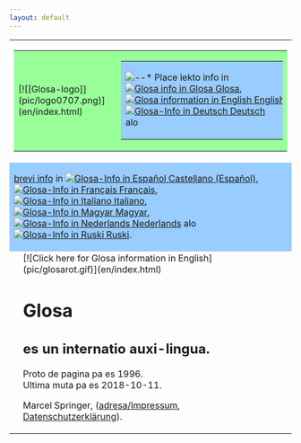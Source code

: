 ```yaml
---
layout: default
---
```



<table cellspacing="0" cellpadding="0" border="0" width="100%">

<tbody>

<tr>

<td colspan="3">

<table cellspacing="0" cellpadding="0" border="0" width="100%">

<tbody>

<tr>

<td height="100" bgcolor="#99ff99" width="235">[![[Glosa-logo]](pic/logo0707.png)](en/index.html)</td>

<td align="right" bgcolor="#99ff99" valign="bottom">

<table cellspacing="0" cellpadding="0" border="0">

<tbody>

<tr>

<td bgcolor="#99ccff">

![--*](pic/pfeil02.gif)   Place lekto info in      <span style="white-space:nowrap"> [ ![Glosa info in Glosa](pic/flagglosa.png) Glosa](gl/index.html "Glosa info in Glosa"), </span>      <span style="white-space:nowrap"> [ ![Glosa information in English](pic/flagenglish.png) English](en/index.html "Glosa information in English"), </span>      <span style="white-space:nowrap"> [ ![Glosa-Info in Deutsch](pic/flagdeutsch.png) Deutsch](dt/index.html "Glosa-Info Deutsch") </span>     alo

</td>

</tr>

</tbody>

</table>

</td>

</tr>

</tbody>

</table>

</td>

</tr>

<tr>

<td colspan="3" bgcolor="#99ccff">

[brevi info](brevi/index.html "Brevi info in plu hetero lingua") in     <span style="white-space:nowrap">[![Glosa-Info in Español](pic/flagcastellano.png) Castellano (Español)](brevi/espanjol.htm "Glosa-Info in Español"), </span>      <span style="white-space:nowrap"> [ ![Glosa-Info in Français](pic/flagfrancais.png) Français](brevi/francais.htm "Glosa-Info in Français"), </span>      <span style="white-space:nowrap"> [ ![Glosa-Info in Italiano](pic/flagitaliano.png) Italiano](brevi/italiano.htm "Glosa-Info in Italiano"), </span>      <span style="white-space:nowrap"> [ ![Glosa-Info in Magyar](pic/flagmagyar.png) Magyar](brevi/magyar.htm "Glosa-Info in Magyar"), </span>      <span style="white-space:nowrap"> [ ![Glosa-Info in Nederlands](pic/flagnederlands.png) Nederlands](brevi/nederlands.htm "Glosa-Info in Nederlands") </span>      alo     <span style="white-space:nowrap"> [ ![Glosa-Info in Ruski](pic/flagruski.png) Ruski](brevi/ruski.htm "Glosa-Info in Ruski"). </span>  

</td>

</tr>

<tr>

<td> </td>

<td>[![Click here for Glosa information in English](pic/glosarot.gif)](en/index.html) 

# Glosa

## es un internatio auxi-lingua.

Proto de pagina pa es 1996\.  
Ultima muta pa es 2018-10-11\.  

Marcel Springer, ([adresa/Impressum](http://www.mspringer.de/index.html#impressum "Homepage M. Springer ko
  impresum"), [Datenschutzerklärung](http://www.mspringer.de/datenschutzerklaerung.html "Datenschutzerklärung")).

</td>

<td> </td>

</tr>

</tbody>

</table>

